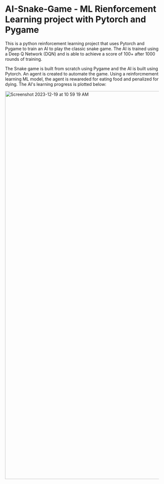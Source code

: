 # AI-Snake-Game - ML Rienforcement Learning project with Pytorch and Pygame

This is a python reinforcement learning project that uses Pytorch and Pygame to train an AI to play the classic snake game. The AI is trained using a Deep Q Network (DQN) and is able to achieve a score of 100+ after 1000 rounds of training.

The Snake game is built from scratch using Pygame and the AI is built using Pytorch. 
An agent is created to automate the game. Using a reinforcmement learning ML model, the agent is rewareded for eating food and penalized for dying.
The AI's learning progress is plotted below:  


<img width="1266" alt="Screenshot 2023-12-19 at 10 59 19 AM" src="https://github.com/collinshen123/AI-Snake-Game/assets/58667267/50b2af58-4a26-4b02-bdea-75dc41730f6e">
